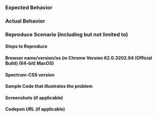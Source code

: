 ### Expected Behavior

### Actual Behavior

### Reproduce Scenario (including but not limited to)

#### Steps to Reproduce

#### Browser name/version/os (ie Chrome Version 62.0.3202.94 (Official Build) (64-bit) MacOS)

#### Spectrum-CSS version

#### Sample Code that illustrates the problem

#### Screenshots (if applicable)

#### Codepen URL (if applicable)
